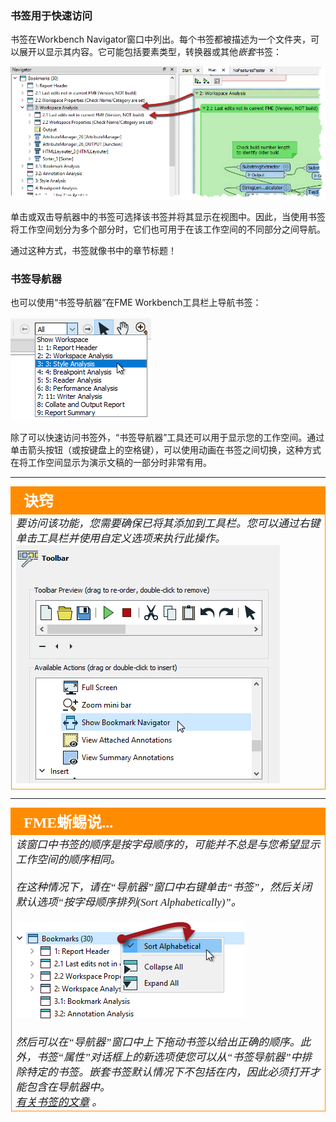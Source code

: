 ### 书签用于快速访问

书签在Workbench Navigator窗口中列出。每个书签都被描述为一个文件夹，可以展开以显示其内容。它可能包括要素类型，转换器或其他*嵌套*书签：

![](./Images/Img5.050.BookmarksForAccess.png)

单击或双击导航器中的书签可选择该书签并将其显示在视图中。因此，当使用书签将工作空间划分为多个部分时，它们也可用于在该工作空间的不同部分之间导航。

通过这种方式，书签就像书中的章节标题！


### 书签导航器 ###
也可以使用“书签导航器”在FME Workbench工具栏上导航书签：

![](./Images/Img5.051.PresentationOption.png)

除了可以快速访问书签外，“书签导航器”工具还可以用于显示您的工作空间。通过单击箭头按钮（或按键盘上的空格键），可以使用动画在书签之间切换，这种方式在将工作空间显示为演示文稿的一部分时非常有用。

---

<!--Tip Section-->

<table style="border-spacing: 0px">
<tr>
<td style="vertical-align:middle;background-color:darkorange;border: 2px solid darkorange">
<i class="fa fa-info-circle fa-lg fa-pull-left fa-fw" style="color:white;padding-right: 12px;vertical-align:text-top"></i>
<span style="color:white;font-size:x-large;font-weight: bold;font-family:serif">诀窍</span>
</td>
</tr>

<tr>
<td style="border: 1px solid darkorange">
<span style="font-family:serif; font-style:italic; font-size:larger">
要访问该功能，您需要确保已将其添加到工具栏。您可以通过右键单击工具栏并使用自定义选项来执行此操作。<br>
<img src="./Images/Img5.052.ShowBookmarksNav.png">
</span>
</td>
</tr>
</table>

---

<!--Person X Says Section-->

<table style="border-spacing: 0px">
<tr>
<td style="vertical-align:middle;background-color:darkorange;border: 2px solid darkorange">
<i class="fa fa-quote-left fa-lg fa-pull-left fa-fw" style="color:white;padding-right: 12px;vertical-align:text-top"></i>
<span style="color:white;font-size:x-large;font-weight: bold;font-family:serif">FME蜥蜴说...</span>
</td>
</tr>

<tr>
<td style="border: 1px solid darkorange">
<span style="font-family:serif; font-style:italic; font-size:larger">
该窗口中书签的顺序是按字母顺序的，可能并不总是与您希望显示工作空间的顺序相同。 
<br><br>在这种情况下，请在“导航器”窗口中右键单击“书签”，然后关闭默认选项“按字母顺序排列(Sort Alphabetically)”。
<br><br><img src="./Images/Img5.053.BookmarkSortOption.png">
<br><br>然后可以在“导航器”窗口中上下拖动书签以给出正确的顺序。此外，书签“属性”对话框上的新选项使您可以从“书签导航器”中排除特定的书签。嵌套书签默认情况下不包括在内，因此必须打开才能包含在导航器中。
<br><br有关更多信息，请参阅Safe Software博客 <strong><a href=ww.safe.com/blog/2016/03/fmeevangelist146/"> 有关书签的文章</a></strong> 。
</span>
</td>
</tr>
</table>
